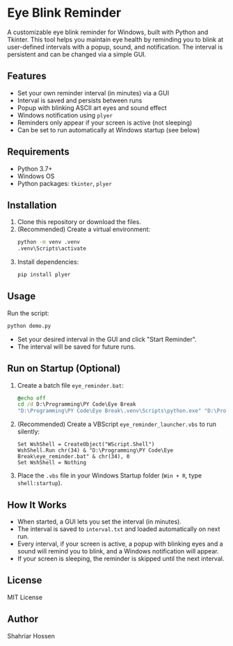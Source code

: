 # Eye Blink Reminder

A customizable eye blink reminder for Windows, built with Python and Tkinter. This tool helps you maintain eye health by reminding you to blink at user-defined intervals with a popup, sound, and notification. The interval is persistent and can be changed via a simple GUI.

## Features
- Set your own reminder interval (in minutes) via a GUI
- Interval is saved and persists between runs
- Popup with blinking ASCII art eyes and sound effect
- Windows notification using `plyer`
- Reminders only appear if your screen is active (not sleeping)
- Can be set to run automatically at Windows startup (see below)

## Requirements
- Python 3.7+
- Windows OS
- Python packages: `tkinter`, `plyer`

## Installation
1. Clone this repository or download the files.
2. (Recommended) Create a virtual environment:
   ```sh
   python -m venv .venv
   .venv\Scripts\activate
   ```
3. Install dependencies:
   ```sh
   pip install plyer
   ```

## Usage
Run the script:
```sh
python demo.py
```
- Set your desired interval in the GUI and click "Start Reminder".
- The interval will be saved for future runs.

## Run on Startup (Optional)
1. Create a batch file `eye_reminder.bat`:
   ```bat
   @echo off
   cd /d D:\Programming\PY Code\Eye Break
   "D:\Programming\PY Code\Eye Break\.venv\Scripts\python.exe" "D:\Programming\PY Code\Eye Break\demo.py"
   ```
2. (Recommended) Create a VBScript `eye_reminder_launcher.vbs` to run silently:
   ```vbscript
   Set WshShell = CreateObject("WScript.Shell")
   WshShell.Run chr(34) & "D:\Programming\PY Code\Eye Break\eye_reminder.bat" & chr(34), 0
   Set WshShell = Nothing
   ```
3. Place the `.vbs` file in your Windows Startup folder (`Win + R`, type `shell:startup`).

## How It Works
- When started, a GUI lets you set the interval (in minutes).
- The interval is saved to `interval.txt` and loaded automatically on next run.
- Every interval, if your screen is active, a popup with blinking eyes and a sound will remind you to blink, and a Windows notification will appear.
- If your screen is sleeping, the reminder is skipped until the next interval.

## License
MIT License

## Author
Shahriar Hossen
